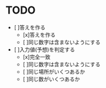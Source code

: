 # TODO
* [ ]答えを作る
	* [x]答えを作る
	* [ ]同じ数字は含まないようにする
* [ ]入力値(予想)を判定する
	* [x]完全一致
	* [ ]同じ数字は含まないようにする
	* [ ]同じ場所がいくつあるか
	* [ ]同じ数がいくつあるか
